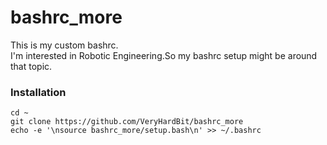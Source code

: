 # bashrc_more
This is my custom bashrc.<br>
I'm interested in Robotic Engineering.So my bashrc setup might be around that topic.


### Installation
```
cd ~
git clone https://github.com/VeryHardBit/bashrc_more
echo -e '\nsource bashrc_more/setup.bash\n' >> ~/.bashrc
```
